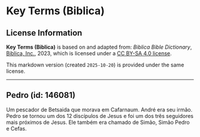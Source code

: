 # Key Terms (Biblica)

## License Information

**Key Terms (Biblica)** is based on and adapted from: _Biblica Bible Dictionary_, [Biblica, Inc.](https://www.biblica.com/), 2023, which is licensed under a [CC BY-SA 4.0 license](https://creativecommons.org/licenses/by-sa/4.0/legalcode.en).

This markdown version (created `2025-10-20`) is provided under the same license.



--------------------------------

## Pedro (id: 146081)

Um pescador de Betsaida que morava em Cafarnaum. André era seu irmão. Pedro se tornou um dos 12 discípulos de Jesus e foi um dos três seguidores mais próximos de Jesus. Ele também era chamado de Simão, Simão Pedro e Cefas.


